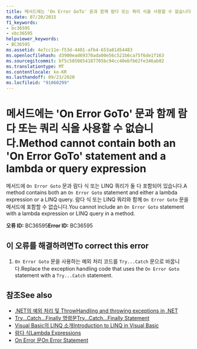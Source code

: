 ```yaml
---
title: 메서드에는 'On Error GoTo' 문과 함께 람다 또는 쿼리 식을 사용할 수 없습니다.
ms.date: 07/20/2015
f1_keywords:
- bc36595
- vbc36595
helpviewer_keywords:
- BC36595
ms.assetid: 4e7cc11e-f53d-4481-afb4-653a81d54483
ms.openlocfilehash: d3900ead69370ada00e56c521b6ca75f6de1f163
ms.sourcegitcommit: bf5c5850654187705bc94cc40ebfb62fe346ab02
ms.translationtype: MT
ms.contentlocale: ko-KR
ms.lasthandoff: 09/23/2020
ms.locfileid: "91060299"
---
```

# <a name="method-cannot-contain-both-an-on-error-goto-statement-and-a-lambda-or-query-expression"></a><span data-ttu-id="459dd-102">메서드에는 'On Error GoTo' 문과 함께 람다 또는 쿼리 식을 사용할 수 없습니다.</span><span class="sxs-lookup"><span data-stu-id="459dd-102">Method cannot contain both an 'On Error GoTo' statement and a lambda or query expression</span></span>

<span data-ttu-id="459dd-103">메서드에 `On Error Goto` 문과 람다 식 또는 LINQ 쿼리가 둘 다 포함되어 있습니다.</span><span class="sxs-lookup"><span data-stu-id="459dd-103">A method contains both an `On Error Goto` statement and either a lambda expression or a LINQ query.</span></span> <span data-ttu-id="459dd-104">람다 식 또는 LINQ 쿼리와 함께 `On Error Goto` 문을 메서드에 포함할 수 없습니다.</span><span class="sxs-lookup"><span data-stu-id="459dd-104">You cannot include an `On Error Goto` statement with a lambda expression or LINQ query in a method.</span></span>  
  
 <span data-ttu-id="459dd-105">**오류 ID:** BC36595</span><span class="sxs-lookup"><span data-stu-id="459dd-105">**Error ID:** BC36595</span></span>  
  
## <a name="to-correct-this-error"></a><span data-ttu-id="459dd-106">이 오류를 해결하려면</span><span class="sxs-lookup"><span data-stu-id="459dd-106">To correct this error</span></span>  
  
1. <span data-ttu-id="459dd-107">`On Error Goto` 문을 사용하는 예외 처리 코드를 `Try...Catch` 문으로 바꿉니다.</span><span class="sxs-lookup"><span data-stu-id="459dd-107">Replace the exception handling code that uses the `On Error Goto` statement with a `Try...Catch` statement.</span></span>  
  
## <a name="see-also"></a><span data-ttu-id="459dd-108">참조</span><span class="sxs-lookup"><span data-stu-id="459dd-108">See also</span></span>

- [<span data-ttu-id="459dd-109">.NET의 예외 처리 및 Throw</span><span class="sxs-lookup"><span data-stu-id="459dd-109">Handling and throwing exceptions in .NET</span></span>](../../standard/exceptions/index.md)
- [<span data-ttu-id="459dd-110">Try...Catch...Finally 명령문</span><span class="sxs-lookup"><span data-stu-id="459dd-110">Try...Catch...Finally Statement</span></span>](../language-reference/statements/try-catch-finally-statement.md)
- [<span data-ttu-id="459dd-111">Visual Basic의 LINQ 소개</span><span class="sxs-lookup"><span data-stu-id="459dd-111">Introduction to LINQ in Visual Basic</span></span>](../programming-guide/language-features/linq/introduction-to-linq.md)
- [<span data-ttu-id="459dd-112">람다 식</span><span class="sxs-lookup"><span data-stu-id="459dd-112">Lambda Expressions</span></span>](../programming-guide/language-features/procedures/lambda-expressions.md)
- [<span data-ttu-id="459dd-113">On Error 문</span><span class="sxs-lookup"><span data-stu-id="459dd-113">On Error Statement</span></span>](../language-reference/statements/on-error-statement.md)

